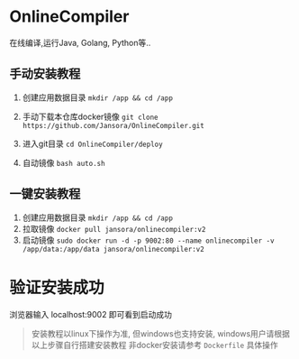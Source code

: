 # OnlineCompiler
在线编译,运行Java, Golang, Python等..

## 手动安装教程

1. 创建应用数据目录 `mkdir /app && cd /app`

2. 手动下载本仓库docker镜像 `git clone https://github.com/Jansora/OnlineCompiler.git`

3. 进入git目录 `cd OnlineCompiler/deploy`

4. 自动镜像 `bash auto.sh`


## 一键安装教程

1. 创建应用数据目录 `mkdir /app && cd /app`
2. 拉取镜像 `docker pull jansora/onlinecompiler:v2`
3. 启动镜像 `sudo docker run -d -p 9002:80 --name onlinecompiler -v /app/data:/app/data jansora/onlinecompiler:v2`


# 验证安装成功

浏览器输入 localhost:9002 即可看到启动成功


> 安装教程以linux下操作为准, 但windows也支持安装, windows用户请根据以上步骤自行搭建安装教程
> 非docker安装请参考 `Dockerfile` 具体操作
